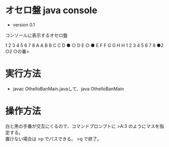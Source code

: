 # オセロ盤 java console
* version 0.1

コンソールに表示するオセロ盤

  1 2 3 4 5 6 7 8 
A                 A
B                 B
C                 C
D       ● ○       D
E       ○ ●       E
F                 F
G                 G
H                 H
  1 2 3 4 5 6 7 8    ●2 ○2
○の番>


# 実行方法
* javac OthelloBanMain.javaして、java OthelloBanMain

# 操作方法
白と黒の手番が交互にくるので、コマンドプロンプトに >A:3 のようにマスを指定する。  
置けない場合は >p でパスできる。 >q で終了。

